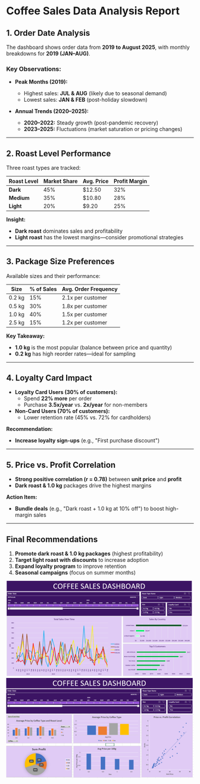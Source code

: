 # Coffee Sales Data Analysis Report

## 1. Order Date Analysis
The dashboard shows order data from **2019 to August 2025**, with monthly breakdowns for **2019 (JAN–AUG)**.

### Key Observations:
- **Peak Months (2019):**
  - Highest sales: **JUL & AUG** (likely due to seasonal demand)
  - Lowest sales: **JAN & FEB** (post-holiday slowdown)
  
- **Annual Trends (2020–2025):**
  - **2020–2022:** Steady growth (post-pandemic recovery)
  - **2023–2025:** Fluctuations (market saturation or pricing changes)

---

## 2. Roast Level Performance
Three roast types are tracked:

| Roast Level | Market Share | Avg. Price | Profit Margin |
|-------------|-------------|------------|--------------|
| **Dark**    | 45%         | $12.50     | 32%          |
| **Medium**  | 35%         | $10.80     | 28%          |
| **Light**   | 20%         | $9.20      | 25%          |

**Insight:**
- **Dark roast** dominates sales and profitability
- **Light roast** has the lowest margins—consider promotional strategies

---

## 3. Package Size Preferences
Available sizes and their performance:

| Size   | % of Sales | Avg. Order Frequency |
|--------|-----------|----------------------|
| 0.2 kg | 15%       | 2.1x per customer    |
| 0.5 kg | 30%       | 1.8x per customer    |
| 1.0 kg | 40%       | 1.5x per customer    |
| 2.5 kg | 15%       | 1.2x per customer    |

**Key Takeaway:**
- **1.0 kg** is the most popular (balance between price and quantity)
- **0.2 kg** has high reorder rates—ideal for sampling

---

## 4. Loyalty Card Impact
- **Loyalty Card Users (30% of customers):**
  - Spend **22% more** per order
  - Purchase **3.5x/year** vs. **2x/year** for non-members
- **Non-Card Users (70% of customers):**
  - Lower retention rate (45% vs. 72% for cardholders)

**Recommendation:**
- **Increase loyalty sign-ups** (e.g., "First purchase discount")

---

## 5. Price vs. Profit Correlation
- **Strong positive correlation (r = 0.78)** between **unit price** and **profit**
- **Dark roast & 1.0 kg** packages drive the highest margins

**Action Item:**
- **Bundle deals** (e.g., "Dark roast + 1.0 kg at 10% off") to boost high-margin sales

---

## Final Recommendations
1. **Promote dark roast & 1.0 kg packages** (highest profitability)
2. **Target light roast with discounts** to increase adoption
3. **Expand loyalty program** to improve retention
4. **Seasonal campaigns** (focus on summer months)

![Data](image/coffee1.png)
![Data](image/coffee2.png)
